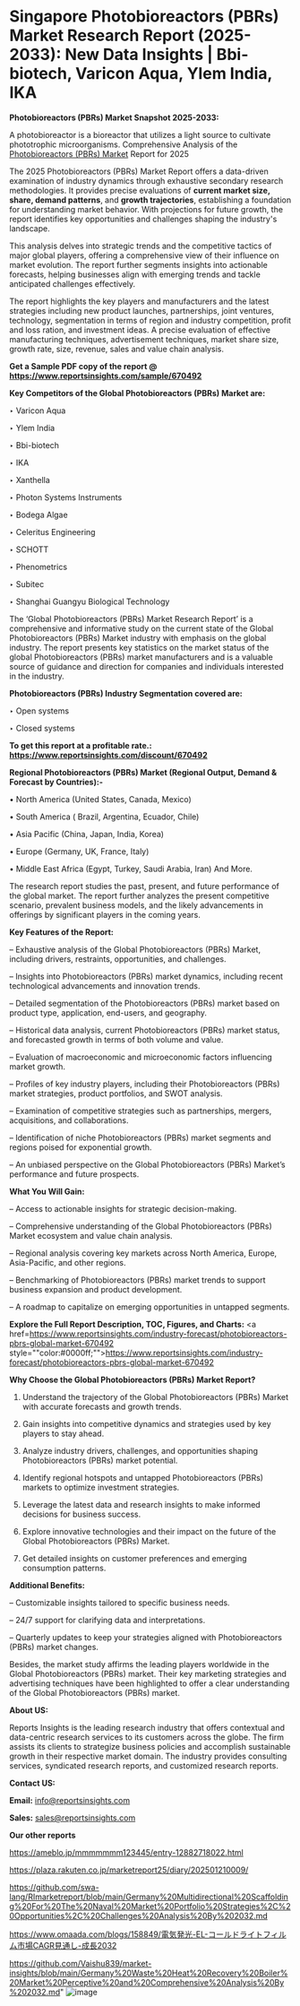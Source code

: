 # Singapore Photobioreactors (PBRs) Market Research Report (2025-2033): New Data Insights | Bbi-biotech, Varicon Aqua, Ylem India, IKA

<strong>Photobioreactors (PBRs) Market Snapshot 2025-2033:</strong>

A photobioreactor is a bioreactor that utilizes a light source to cultivate phototrophic microorganisms. Comprehensive Analysis of the <a href=https://www.reportsinsights.com/sample/670492>Photobioreactors (PBRs) Market</a> Report for 2025

The 2025 Photobioreactors (PBRs) Market Report offers a data-driven examination of industry dynamics through exhaustive secondary research methodologies. It provides precise evaluations of <strong>current market size, share, demand patterns</strong>, and <strong>growth trajectories</strong>, establishing a foundation for understanding market behavior. With projections for future growth, the report identifies key opportunities and challenges shaping the industry's landscape.

This analysis delves into strategic trends and the competitive tactics of major global players, offering a comprehensive view of their influence on market evolution. The report further segments insights into actionable forecasts, helping businesses align with emerging trends and tackle anticipated challenges effectively.

The report highlights the key players and manufacturers and the latest strategies including new product launches, partnerships, joint ventures, technology, segmentation in terms of region and industry competition, profit and loss ration, and investment ideas. A precise evaluation of effective manufacturing techniques, advertisement techniques, market share size, growth rate, size, revenue, sales and value chain analysis.

<strong>Get a Sample PDF copy of the report @ <a href=https://www.reportsinsights.com/sample/670492 style=color:#0000ff;>https://www.reportsinsights.com/sample/670492</a></strong>

<strong>Key Competitors of the Global Photobioreactors (PBRs) Market are:</strong>

‣ Varicon Aqua

‣ Ylem India

‣ Bbi-biotech

‣ IKA

‣ Xanthella

‣ Photon Systems Instruments

‣ Bodega Algae

‣ Celeritus Engineering

‣ SCHOTT

‣ Phenometrics

‣ Subitec

‣ Shanghai Guangyu Biological Technology

The ‘Global Photobioreactors (PBRs) Market Research Report’ is a comprehensive and informative study on the current state of the Global Photobioreactors (PBRs) Market industry with emphasis on the global industry. The report presents key statistics on the market status of the global Photobioreactors (PBRs) market manufacturers and is a valuable source of guidance and direction for companies and individuals interested in the industry.

<strong>Photobioreactors (PBRs) Industry Segmentation covered are:</strong>

‣ Open systems

‣ Closed systems

<strong>To get this report at a profitable rate.: <a href=https://www.reportsinsights.com/discount/670492 style=color:#0000ff;>https://www.reportsinsights.com/discount/670492</a></strong>

<strong>Regional Photobioreactors (PBRs) Market (Regional Output, Demand &amp; Forecast by Countries):-</strong>

• North America (United States, Canada, Mexico)

• South America ( Brazil, Argentina, Ecuador, Chile)

• Asia Pacific (China, Japan, India, Korea)

• Europe (Germany, UK, France, Italy)

• Middle East Africa (Egypt, Turkey, Saudi Arabia, Iran) And More.

The research report studies the past, present, and future performance of the global market. The report further analyzes the present competitive scenario, prevalent business models, and the likely advancements in offerings by significant players in the coming years.

<strong>Key Features of the Report:</strong>

– Exhaustive analysis of the Global Photobioreactors (PBRs) Market, including drivers, restraints, opportunities, and challenges.

– Insights into Photobioreactors (PBRs) market dynamics, including recent technological advancements and innovation trends.

– Detailed segmentation of the Photobioreactors (PBRs) market based on product type, application, end-users, and geography.

– Historical data analysis, current Photobioreactors (PBRs) market status, and forecasted growth in terms of both volume and value.

– Evaluation of macroeconomic and microeconomic factors influencing market growth.

– Profiles of key industry players, including their Photobioreactors (PBRs) market strategies, product portfolios, and SWOT analysis.

– Examination of competitive strategies such as partnerships, mergers, acquisitions, and collaborations.

– Identification of niche Photobioreactors (PBRs) market segments and regions poised for exponential growth.

– An unbiased perspective on the Global Photobioreactors (PBRs) Market’s performance and future prospects.

<strong>What You Will Gain:</strong>

– Access to actionable insights for strategic decision-making.

– Comprehensive understanding of the Global Photobioreactors (PBRs) Market ecosystem and value chain analysis.

– Regional analysis covering key markets across North America, Europe, Asia-Pacific, and other regions.

– Benchmarking of Photobioreactors (PBRs) market trends to support business expansion and product development.

– A roadmap to capitalize on emerging opportunities in untapped segments.

<strong>Explore the Full Report Description, TOC, Figures, and Charts:</strong>
<a href=https://www.reportsinsights.com/industry-forecast/photobioreactors-pbrs-global-market-670492 style=""color:#0000ff;"">https://www.reportsinsights.com/industry-forecast/photobioreactors-pbrs-global-market-670492</a>

<strong>Why Choose the Global Photobioreactors (PBRs) Market Report?</strong>

1. Understand the trajectory of the Global Photobioreactors (PBRs) Market with accurate forecasts and growth trends.

2. Gain insights into competitive dynamics and strategies used by key players to stay ahead.

3. Analyze industry drivers, challenges, and opportunities shaping Photobioreactors (PBRs) market potential.

4. Identify regional hotspots and untapped Photobioreactors (PBRs) markets to optimize investment strategies.

5. Leverage the latest data and research insights to make informed decisions for business success.

6. Explore innovative technologies and their impact on the future of the Global Photobioreactors (PBRs) Market.

7. Get detailed insights on customer preferences and emerging consumption patterns.

<strong>Additional Benefits:</strong>

– Customizable insights tailored to specific business needs.

– 24/7 support for clarifying data and interpretations.

– Quarterly updates to keep your strategies aligned with Photobioreactors (PBRs) market changes.

Besides, the market study affirms the leading players worldwide in the Global Photobioreactors (PBRs) market. Their key marketing strategies and advertising techniques have been highlighted to offer a clear understanding of the Global Photobioreactors (PBRs) market.

<strong><strong>About US</strong>:</strong>

Reports Insights is the leading research industry that offers contextual and data-centric research services to its customers across the globe. The firm assists its clients to strategize business policies and accomplish sustainable growth in their respective market domain. The industry provides consulting services, syndicated research reports, and customized research reports.

<strong>Contact US:</strong>

<p class=><b>Email:</b> <a href=mailto:info@reportsinsights.com>info@reportsinsights.com</a></p>
<p class=><b>Sales:</b> <a href=mailto:sales@reportsinsights.com>sales@reportsinsights.com</a></p>

<strong>Our other reports</strong>

<a href=https://ameblo.jp/mmmmmmm123445/entry-12882718022.html>https://ameblo.jp/mmmmmmm123445/entry-12882718022.html</a>

<a href=https://plaza.rakuten.co.jp/marketreport25/diary/202501210009/>https://plaza.rakuten.co.jp/marketreport25/diary/202501210009/</a>

<a href=https://github.com/swa-lang/RImarketreport/blob/main/Germany%20Multidirectional%20Scaffolding%20For%20The%20Naval%20Market%20Portfolio%20Strategies%2C%20Opportunities%2C%20Challenges%20Analysis%20By%202032.md>https://github.com/swa-lang/RImarketreport/blob/main/Germany%20Multidirectional%20Scaffolding%20For%20The%20Naval%20Market%20Portfolio%20Strategies%2C%20Opportunities%2C%20Challenges%20Analysis%20By%202032.md</a>

<a href=https://www.omaada.com/blogs/158849/電気発光-EL-コールドライトフィルム市場CAGR見通し-成長2032>https://www.omaada.com/blogs/158849/電気発光-EL-コールドライトフィルム市場CAGR見通し-成長2032</a>

<a href=https://github.com/Vaishu839/market-insights/blob/main/Germany%20Waste%20Heat%20Recovery%20Boiler%20Market%20Perceptive%20and%20Comprehensive%20Analysis%20By%202032.md>https://github.com/Vaishu839/market-insights/blob/main/Germany%20Waste%20Heat%20Recovery%20Boiler%20Market%20Perceptive%20and%20Comprehensive%20Analysis%20By%202032.md</a>"
![image](https://github.com/user-attachments/assets/38022438-448f-4b5d-9cae-a0204b998730)
